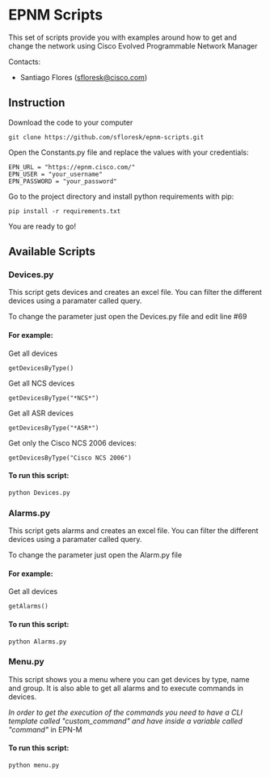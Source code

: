 # EPNM Scripts

This set of scripts provide you with examples around how to get and change the network using Cisco Evolved Programmable Network Manager

Contacts:

* Santiago Flores (sfloresk@cisco.com)

## Instruction

Download the code to your computer
```
git clone https://github.com/sfloresk/epnm-scripts.git
```

Open the Constants.py file and replace the values with your credentials:

```
EPN_URL = "https://epnm.cisco.com/"
EPN_USER = "your_username"
EPN_PASSWORD = "your_password"
```

Go to the project directory and install python requirements with pip:
```
pip install -r requirements.txt
```

You are ready to go!

## Available Scripts
### Devices.py
This script gets devices and creates an excel file. You can filter the different devices using a paramater called query.

To change the parameter just open the Devices.py file and edit line #69

#### For example: 

Get all devices
```
getDevicesByType()
```

Get all NCS devices
```
getDevicesByType("*NCS*")
```

Get all ASR devices
```
getDevicesByType("*ASR*")
```

Get only the Cisco NCS 2006 devices:
```
getDevicesByType("Cisco NCS 2006")
```

#### To run this script:
```
python Devices.py
```

### Alarms.py
This script gets alarms and creates an excel file. You can filter the different devices using a paramater called query.

To change the parameter just open the Alarm.py file

#### For example: 

Get all devices
```
getAlarms()
```

#### To run this script:
```
python Alarms.py
```

### Menu.py
This script shows you a menu where you can get devices by type, name and group. It is also able to get all alarms
and to execute commands in devices. 

_In order to get the execution of the commands you need to have a CLI template called "custom_command" and have inside a 
variable called "command"_ in EPN-M


#### To run this script:
```
python menu.py
```

